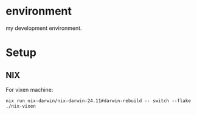 environment
===========

my development environment.

# Setup

## NIX

For vixen machine:
```
nix run nix-darwin/nix-darwin-24.11#darwin-rebuild -- switch --flake ./nix-vixen
```
